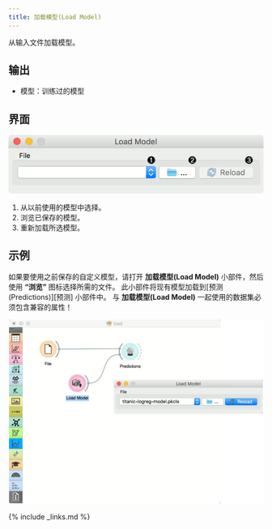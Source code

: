 ```yaml
---
title: 加载模型(Load Model)
---
```

从输入文件加载模型。






## 输出
- 模型：训练过的模型

## 界面
![](/assets/images/model/LoadModel-stamped.png.webp)

1. 从以前使用的模型中选择。
2. 浏览已保存的模型。
3. 重新加载所选模型。

## 示例
如果要使用之前保存的自定义模型，请打开 **加载模型(Load Model)** 小部件，然后使用 **“浏览”** 图标选择所需的文件。 此小部件将现有模型加载到[预测(Predictions)][预测] 小部件中。 与 **加载模型(Load Model)** 一起使用的数据集必须包含兼容的属性！


![](/assets/images/model/LoadModel-example.png.webp)

{% include _links.md %}